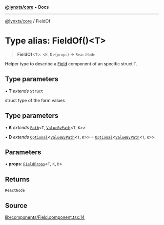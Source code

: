 [**@lynxts/core**](../README.md) • **Docs**

***

[@lynxts/core](../README.md) / FieldOf

# Type alias: FieldOf()\<T\>

> **FieldOf**\<`T`\>: \<`K`, `D`\>(`props`) => `ReactNode`

Helper type to describe a [Field](../functions/Field.md) component of an specific struct `T`.

## Type parameters

• **T** *extends* [`Struct`](Struct.md)

struct type of the form values

## Type parameters

• **K** *extends* [`Path`](Path.md)\<`T`, [`ValueByPath`](ValueByPath.md)\<`T`, `K`\>\>

• **D** *extends* [`Optional`](Optional.md)\<[`ValueByPath`](ValueByPath.md)\<`T`, `K`\>\> = [`Optional`](Optional.md)\<[`ValueByPath`](ValueByPath.md)\<`T`, `K`\>\>

## Parameters

• **props**: [`FieldProps`](../interfaces/FieldProps.md)\<`T`, `K`, `D`\>

## Returns

`ReactNode`

## Source

[lib/components/Field.component.tsx:14](https://github.com/JoseLion/lynxts/blob/main/packages/core/src/lib/components/Field.component.tsx#L14)
